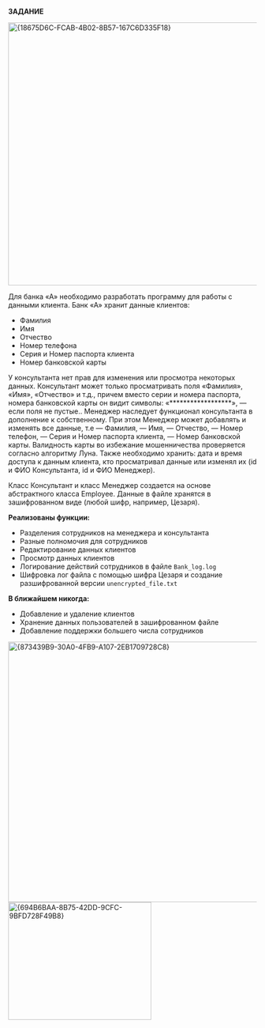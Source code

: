 **ЗАДАНИЕ**

<img width="886" height="532" alt="{18675D6C-FCAB-4B02-8B57-167C6D335F18}" src="https://github.com/user-attachments/assets/ddc82450-95d6-4f9a-8bed-7af009193c89" />

Для банка «А» необходимо разработать программу для работы с данными клиента.
Банк «А» хранит данные клиентов: 

- Фамилия
- Имя
- Отчество
- Номер телефона
- Серия и Номер паспорта клиента 
- Номер банковской карты

У консультанта нет прав для изменения или просмотра некоторых данных.
Консультант может только просматривать поля «Фамилия», «Имя», «Отчество» и т.д.,
причем вместо серии и номера паспорта, номера банковской карты он видит символы:
«******************», — если поля не пустые..
Менеджер наследует функционал консультанта в дополнение к собственному. При этом
Менеджер может добавлять и изменять все данные, т.е ― Фамилия, ― Имя, ― Отчество,
― Номер телефон, ― Серия и Номер паспорта клиента, ― Номер банковской карты.
Валидность карты во избежание мошенничества проверяется согласно алгоритму Луна.
Также необходимо хранить: дата и время доступа к данным клиента, кто просматривал
данные или изменял их (id и ФИО Консультанта, id и ФИО Менеджер). 

Класс Консультант и класс Менеджер создается на основе абстрактного класса Employee.
Данные в файле хранятся в зашифрованном виде (любой шифр, например, Цезаря).

**Реализованы функции:**
- Разделения сотрудников на менеджера и консультанта
- Разные полномочия для сотрудников
- Редактирование данных клиентов 
- Просмотр данных клиентов
- Логирование действий сотрудников в файле ``Bank_log.log``
- Шифровка лог файла с помощью шифра Цезаря и создание разшифрованной версии ``unencrypted_file.txt``

**В ближайшем никогда:**
- Добавление и удаление клиентов
- Хранение данных пользователей в зашифрованном файле
- Добавление поддержки большего числа сотрудников

<img width="654" height="527" alt="{873439B9-30A0-4FB9-A107-2EB1709728C8}" src="https://github.com/user-attachments/assets/93ca5d59-b068-48cb-825a-521f5ab82040" />
<img width="290" height="238" alt="{694B6BAA-8B75-42DD-9CFC-9BFD728F49B8}" src="https://github.com/user-attachments/assets/c6d4b30f-30bc-4a6f-8e62-0eb67d16bee1" />



